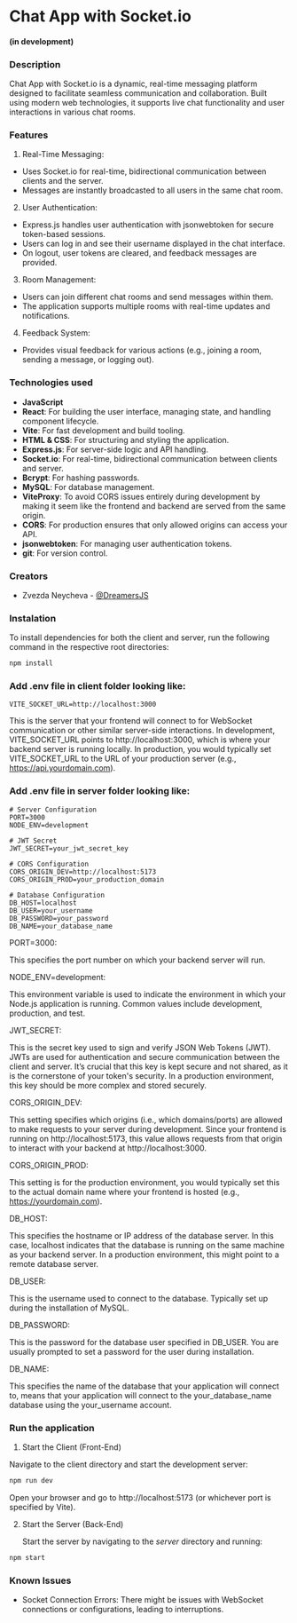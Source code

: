 # Chat App with Socket.io

#### (in development)

### Description

Chat App with Socket.io is a dynamic, real-time messaging platform designed to facilitate seamless communication and collaboration. Built using modern web technologies, it supports live chat functionality and user interactions in various chat rooms.

### Features

1. Real-Time Messaging:
   
- Uses Socket.io for real-time, bidirectional communication between clients and the server.
- Messages are instantly broadcasted to all users in the same chat room.

2. User Authentication:

- Express.js handles user authentication with jsonwebtoken for secure token-based sessions.
- Users can log in and see their username displayed in the chat interface.
- On logout, user tokens are cleared, and feedback messages are provided.
  
3. Room Management:
   
- Users can join different chat rooms and send messages within them.
- The application supports multiple rooms with real-time updates and notifications.
  
<!-- 4. Typing Indicators:
   
- The application shows typing indicators to let users know when someone is typing a message. -->
  
4. Feedback System:
   
- Provides visual feedback for various actions (e.g., joining a room, sending a message, or logging out).
  

### Technologies used


- **JavaScript**
- **React**: For building the user interface, managing state, and handling component lifecycle.
- **Vite**:  For fast development and build tooling.
- **HTML & CSS**: For structuring and styling the application.
- **Express.js**:  For server-side logic and API handling.
- **Socket.io**: For real-time, bidirectional communication between clients and server.
- **Bcrypt**: For hashing passwords.
- **MySQL**: For database management.
- **ViteProxy**: To avoid CORS issues entirely during development by making it seem like the frontend and backend are served from the same origin.
- **CORS**: For production ensures that only allowed origins can access your API.
- **jsonwebtoken**: For managing user authentication tokens.
- **git**: For version control.


### Creators

- Zvezda Neycheva - [@DreamersJS](https://github.com/DreamersJS)


### Instalation

To install dependencies for both the client and server, run the following command in the respective root directories:

```bash
npm install
```
### Add .env file in client folder looking like:

```
VITE_SOCKET_URL=http://localhost:3000

```
This is the server that your frontend will connect to for WebSocket communication or other similar server-side interactions.
In development, VITE_SOCKET_URL points to http://localhost:3000, which is where your backend server is running locally.
In production, you would typically set VITE_SOCKET_URL to the URL of your production server (e.g., https://api.yourdomain.com).

### Add .env file in server folder looking like:

```
# Server Configuration
PORT=3000
NODE_ENV=development

# JWT Secret
JWT_SECRET=your_jwt_secret_key

# CORS Configuration
CORS_ORIGIN_DEV=http://localhost:5173
CORS_ORIGIN_PROD=your_production_domain

# Database Configuration
DB_HOST=localhost
DB_USER=your_username
DB_PASSWORD=your_password
DB_NAME=your_database_name

```
PORT=3000:

This specifies the port number on which your backend server will run. 

NODE_ENV=development:

This environment variable is used to indicate the environment in which your Node.js application is running. Common values include development, production, and test.

JWT_SECRET:

This is the secret key used to sign and verify JSON Web Tokens (JWT). JWTs are used for authentication and secure communication between the client and server.
It’s crucial that this key is kept secure and not shared, as it is the cornerstone of your token's security. In a production environment, this key should be more complex and stored securely.

CORS_ORIGIN_DEV:

This setting specifies which origins (i.e., which domains/ports) are allowed to make requests to your server during development.
Since your frontend is running on http://localhost:5173, this value allows requests from that origin to interact with your backend at http://localhost:3000.

CORS_ORIGIN_PROD:

This setting is for the production environment, you would typically set this to the actual domain name where your frontend is hosted (e.g., https://yourdomain.com).

DB_HOST:

This specifies the hostname or IP address of the database server. In this case, localhost indicates that the database is running on the same machine as your backend server. In a production environment, this might point to a remote database server.

DB_USER:

This is the username used to connect to the database. Typically set up during the installation of MySQL.

DB_PASSWORD:

This is the password for the database user specified in DB_USER.
You are usually prompted to set a password for the user during installation. 

DB_NAME:

This specifies the name of the database that your application will connect to,
means that your application will connect to the your_database_name database using the your_username account.



### Run the application


1. Start the Client (Front-End)

Navigate to the client directory and start the development server:
```bash
npm run dev

```
Open your browser and go to http://localhost:5173 (or whichever port is specified by Vite).

2. Start the Server (Back-End)
   
   Start the server by navigating to the *server* directory and running:

```bash
npm start

```

### Known Issues

- Socket Connection Errors: There might be issues with WebSocket connections or configurations, leading to interruptions.